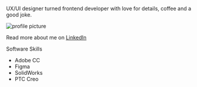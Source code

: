 
UX/UI designer turned frontend developer with love for details, coffee and a good joke.

![profile picture](https://media.licdn.com/dms/image/D4D35AQGT44uGnLccLA/profile-framedphoto-shrink_200_200/0/1646843005136?e=1679997600&v=beta&t=dS0T4E4VwGNCCKi2sT9fnYKonkSKCDD7AKwQ_nR2S1g)

Read more about me on [LinkedIn](https://www.linkedin.com/in/nataliebechtold/)


Software Skills

* Adobe CC
* Figma
* SolidWorks
* PTC Creo
